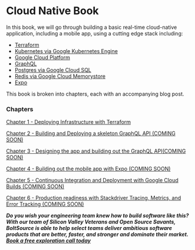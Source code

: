 # Cloud Native Book
In this book, we will go through building a basic real-time cloud-native application, including a mobile app, using a cutting edge stack including:

- [Terraform](https://www.terraform.io/)
- [Kubernetes via Google Kubernetes Engine](https://kubernetes.io/)
- [Google Cloud Platform](https://cloud.google.com/)
- [GraphQL](https://graphql.org/)
- [Postgres via Google Cloud SQL](https://www.postgresql.org/)
- [Redis via Google Cloud Memorystore](https://redis.io/)
- [Expo](https://expo.io/)

This book is broken into chapters, each with an accompanying blog post.

### Chapters
[Chapter 1 - Deploying Infrastructure with Terraform](./chapters/1.md)

[Chapter 2 - Building and Deploying a skeleton GraphQL API (COMING SOON)]()

[Chapter 3 - Designing the app and building out the GraphQL API(COMING SOON)]()

[Chapter 4 - Building out the mobile app with Expo (COMING SOON)]()

[Chapter 5 - Continuous Integration and Deployment with Google Cloud Builds (COMING SOON)]()

[Chapter 6 - Production readiness with Stackdriver Tracing, Metrics, and Error Tracking (COMING SOON)]()

***Do you wish your engineering team knew how to build software like this?   With our team of Silicon Valley Veterans and Open Source Savants, BoltSource is able to help select teams deliver ambitious software products that are better, faster, and stronger and dominate their market.  [Book a free exploration call today](https://calendly.com/boltsource-andrew/exploration)***